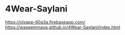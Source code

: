 # 4Wear-Saylani
https://olxapp-60a3a.firebaseapp.com/
https://waseemmaya.github.io/4Wear-Saylani/index.html
